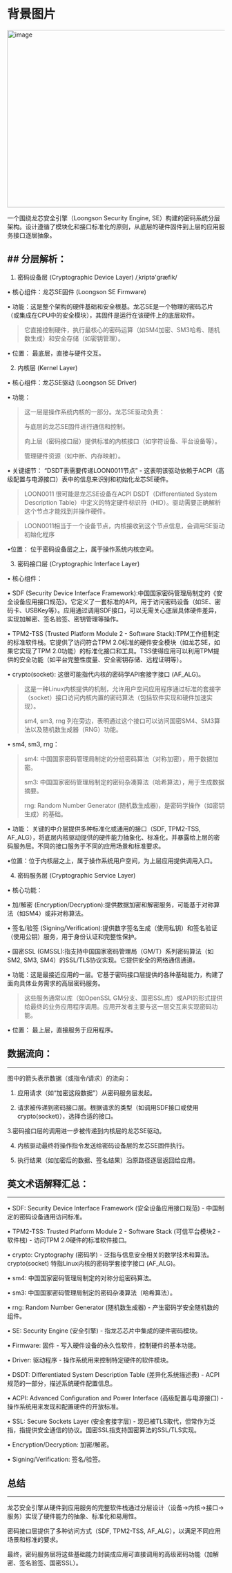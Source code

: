 # 背景图片

<img width="800" height="411" alt="image" src="https://github.com/user-attachments/assets/b7b49565-7f4a-4f4d-8d07-90d44d4c70fe" />


一个围绕​​龙芯安全引擎（Loongson Security Engine, SE）​​ 构建的密码系统分层架构。设计遵循了模块化和接口标准化的原则，从底层的硬件固件到上层的应用服务接口逐层抽象。

##​ ​分层解析：​​
----

1. ​​密码设备层 (Cryptographic Device Layer)​​ /ˌkriptə'ɡræfik/

• 核心组件：龙芯SE固件 (Loongson SE Firmware)​​

• ​​功能：​​ 这是整个架构的硬件基础和安全根基。龙芯SE是一个物理的密码芯片（或集成在CPU中的安全模块），其固件是运行在该硬件上的底层软件。
   
   >它直接控制硬件，执行最核心的密码运算（如SM4加密、SM3哈希、随机数生成）和安全存储（如密钥管理）。

• ​​位置：​​ 最底层，直接与硬件交互。

2. ​​内核层 (Kernel Layer)​​

• 核心组件：龙芯SE驱动 (Loongson SE Driver)​​

• ​​功能：​​
 
> 这一层是操作系统内核的一部分。龙芯SE驱动负责：
>
> 与底层的龙芯SE固件进行通信和控制。
>
> 向上层（密码接口层）提供标准的内核接口（如字符设备、平台设备等）。
>
> 管理硬件资源（如中断、内存映射）。

• 关键细节：​​ “DSDT表需要传递LOON0011节点” - 这表明该驱动依赖于ACPI（高级配置与电源接口）表中的信息来识别和初始化龙芯SE硬件。

 > LOON0011 很可能是龙芯SE设备在ACPI DSDT（Differentiated System Description Table）中定义的特定硬件标识符（HID）。驱动需要正确解析这个节点才能找到并操作硬件。

 > LOON0011相当于一个设备节点，内核接收到这个节点信息，会调用SE驱动初始化程序

•​​位置：​​ 位于密码设备层之上，属于操作系统内核空间。

3. 密码接口层 (Cryptographic Interface Layer)​​

• ​​核心组件：​​

• SDF (Security Device Interface Framework):​​ 中国国家密码管理局制定的《安全设备应用接口规范》。它定义了一套标准的API，用于访问密码设备（如SE、密码卡、USBKey等）。应用通过调用SDF接口，可以无需关心底层具体硬件差异，实现加解密、签名验签、密钥管理等操作。

• ​​TPM2-TSS (Trusted Platform Module 2 - Software Stack):​​ TPM工作组制定的标准软件栈。它提供了访问符合TPM 2.0标准的硬件安全模块（如龙芯SE，如果它实现了TPM 2.0功能）的标准化接口和工具。TSS使得应用可以利用TPM提供的安全功能（如平台完整性度量、安全密钥存储、远程证明等）。

• ​​crypto(socket):​​ 这很可能指代​​内核的密码学API套接字接口 (AF_ALG)​​。

> 这是一种Linux内核提供的机制，允许用户空间应用程序通过标准的套接字（socket）接口访问内核内置的密码算法（包括软件实现和硬件加速实现）。
>
> sm4, sm3, rng 列在旁边，表明通过这个接口可以访问国密SM4、SM3算法以及随机数生成器（RNG）功能。

• ​​sm4, sm3, rng：​​

> sm4: 中国国家密码管理局制定的分组密码算法（对称加密），用于数据加密。
>
> sm3: 中国国家密码管理局制定的密码杂凑算法（哈希算法），用于生成数据摘要。
>
> rng: Random Number Generator (随机数生成器)，是密码学操作（如密钥生成）的基础。

• ​​功能：​​ 关键的中介层提供​​多种标准化或通用的接口​​（SDF, TPM2-TSS, AF_ALG），将底层内核驱动提供的硬件能力抽象化、标准化，并暴露给上层的密码服务层。不同的接口服务于不同的应用场景和标准要求。

•​​位置：​​ 位于内核层之上，属于操作系统用户空间，为上层应用提供调用入口。

4. ​​密码服务层 (Cryptographic Service Layer)​​

• ​​核心功能：​​

• ​​加/解密 (Encryption/Decryption):​​ 提供数据加密和解密服务，可能基于对称算法（如SM4）或非对称算法。

• 签名/验签 (Signing/Verification):​​ 提供数字签名生成（使用私钥）和签名验证（使用公钥）服务，用于身份认证和完整性保护。

• ​​国密SSL (GMSSL):​​ 指支持中国国家密码管理局（GM/T）系列密码算法（如SM2, SM3, SM4）的SSL/TLS协议实现。它提供安全的网络通信通道。

• ​​功能：​​ 这是最接近应用的一层。它基于密码接口层提供的各种基础能力，构建了​​面向具体业务需求的高层密码服务​​。

> 这些服务通常以库（如OpenSSL GM分支、国密SSL库）或API的形式提供给最终的业务应用程序调用。应用开发者主要与这一层交互来实现密码功能。

• ​​位置：​​ 最上层，直接服务于应用程序。
​​
## 数据流向：​​
---

图中的箭头表示数据（或指令/请求）的流向：

1. 应用请求（如“加密这段数据”）从​​密码服务层​​发起。

2. 请求被传递到​​密码接口层​​。根据请求的类型（如调用SDF接口或使用crypto(socket)），选择合适的接口。

3.密码接口层的调用进一步被传递到​​内核层​​的龙芯SE驱动。

4. 内核驱动最终将操作指令发送给​​密码设备层​​的龙芯SE固件执行。

5. 执行结果（如加密后的数据、签名结果）沿原路径逐层返回给应用。

## ​​英文术语解释汇总：​​
---

• ​​SDF:​​ Security Device Interface Framework (安全设备应用接口规范) - 中国制定的密码设备通用访问标准。

• TPM2-TSS:​​ Trusted Platform Module 2 - Software Stack (可信平台模块2 - 软件栈) - 访问TPM 2.0硬件的标准软件接口。

• ​​crypto:​​ Cryptography (密码学) - 泛指与信息安全相关的数学技术和算法。crypto(socket) 特指Linux内核的密码学套接字接口 (AF_ALG)。

• ​​sm4:​​ 中国国家密码管理局制定的对称分组密码算法。

• ​​sm3:​​ 中国国家密码管理局制定的密码杂凑算法（哈希算法）。

• ​​rng:​​ Random Number Generator (随机数生成器) - 产生密码学安全随机数的组件。

• ​​SE:​​ Security Engine (安全引擎) - 指龙芯芯片中集成的硬件密码模块。

• ​​Firmware:​​ 固件 - 写入硬件设备的永久性软件，控制硬件的基本功能。

• ​​Driver:​​ 驱动程序 - 操作系统用来控制特定硬件的软件模块。

• ​​DSDT:​​ Differentiated System Description Table (差异化系统描述表) - ACPI规范的一部分，描述系统硬件配置信息。

• ​​ACPI:​​ Advanced Configuration and Power Interface (高级配置与电源接口) - 操作系统用来发现和配置硬件的开放标准。

• SSL:​​ Secure Sockets Layer (安全套接字层) - 现已被TLS取代，但常作为泛指，指提供安全通信的协议。国密SSL指支持国密算法的SSL/TLS实现。

• ​​Encryption/Decryption:​​ 加密/解密。

• ​​Signing/Verification:​​ 签名/验签。

## ​​总结
---
​​
龙芯安全引擎从硬件到应用服务的完整软件栈通过分层设计（设备->内核->接口->服务）实现了硬件能力的抽象、标准化和易用性。

密码接口层提供了多种访问方式（SDF, TPM2-TSS, AF_ALG），以满足不同应用场景和标准的要求。

最终，密码服务层将这些基础能力封装成应用可直接调用的高级密码功能（加解密、签名验签、国密SSL）。
